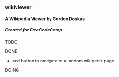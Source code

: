 ### wikiviewer

#### A Wikipedia Viewer by Gordon Doskas

##### Created for FreeCodeCamp


TODO

DONE
- add button to navigate to a random wikipedia page

DOING
